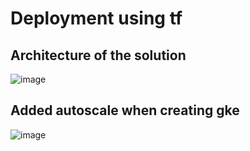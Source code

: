 # Deployment using tf

## Architecture of the solution

![image](https://user-images.githubusercontent.com/26404622/173184508-f948ab65-4344-4bb8-98c8-7d7ebec68a68.png)



## Added autoscale when creating gke

![image](https://user-images.githubusercontent.com/26404622/172982185-26926dfc-04d1-4c8e-89ef-d751bceb5b6c.png)
